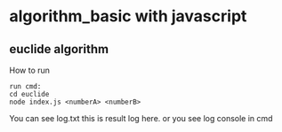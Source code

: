 # algorithm_basic with javascript
## euclide algorithm
How to run
```
run cmd:
cd euclide
node index.js <numberA> <numberB>
```
You can see log.txt this is result log here.
or you see log console in cmd
